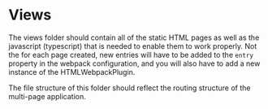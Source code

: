# Views

The views folder should contain all of the static HTML pages as well as the javascript (typescript) that is needed to enable them to work properly. Not the for each page created, new entries will have to be added to the `entry` property in the webpack configuration, and you will also have to add a new instance of the HTMLWebpackPlugin.

The file structure of this folder should reflect the routing structure of the multi-page application.
